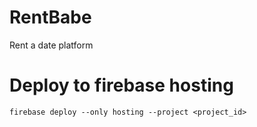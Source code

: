 # RentBabe
 Rent a date platform

# Deploy to firebase hosting
```shell
firebase deploy --only hosting --project <project_id>
```
